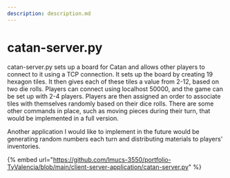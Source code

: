 ```yaml
---
description: description.md
---
```


# catan-server.py

catan-server.py sets up a board for Catan and allows other players to connect to it using a TCP connection. It sets up the board by creating 19 hexagon tiles. It then gives each of these tiles a value from 2-12, based on two die rolls. Players can connect using localhost 50000, and the game can be set up with 2-4 players. Players are then assigned an order to associate tiles with themselves randomly based on their dice rolls. There are some other commands in place, such as moving pieces during their turn, that would be implemented in a full version.

Another application I would like to implement in the future would be generating random numbers each turn and distributing materials to players' inventories.

{% embed url="https://github.com/lmucs-3550/portfolio-TyValencia/blob/main/client-server-application/catan-server.py" %}

